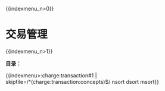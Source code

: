 {{indexmenu_n>0}}

# 交易管理

{{indexmenu_n>1}}

**目录：**

{{indexmenu>:charge:transaction#1 | skipfile=/^(charge:transaction:concepts)$/ nsort dsort msort}}
